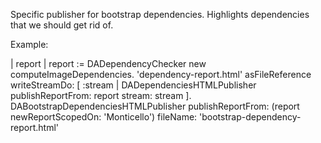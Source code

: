 Specific publisher for bootstrap dependencies.Highlights dependencies that we should get rid of.Example:| report |report := DADependencyChecker new computeImageDependencies.'dependency-report.html' asFileReference writeStreamDo: [ :stream |	 DADependenciesHTMLPublisher 		publishReportFrom: report		stream: stream ].DABootstrapDependenciesHTMLPublisher 	publishReportFrom: (report newReportScopedOn: 'Monticello')	fileName:  'bootstrap-dependency-report.html'